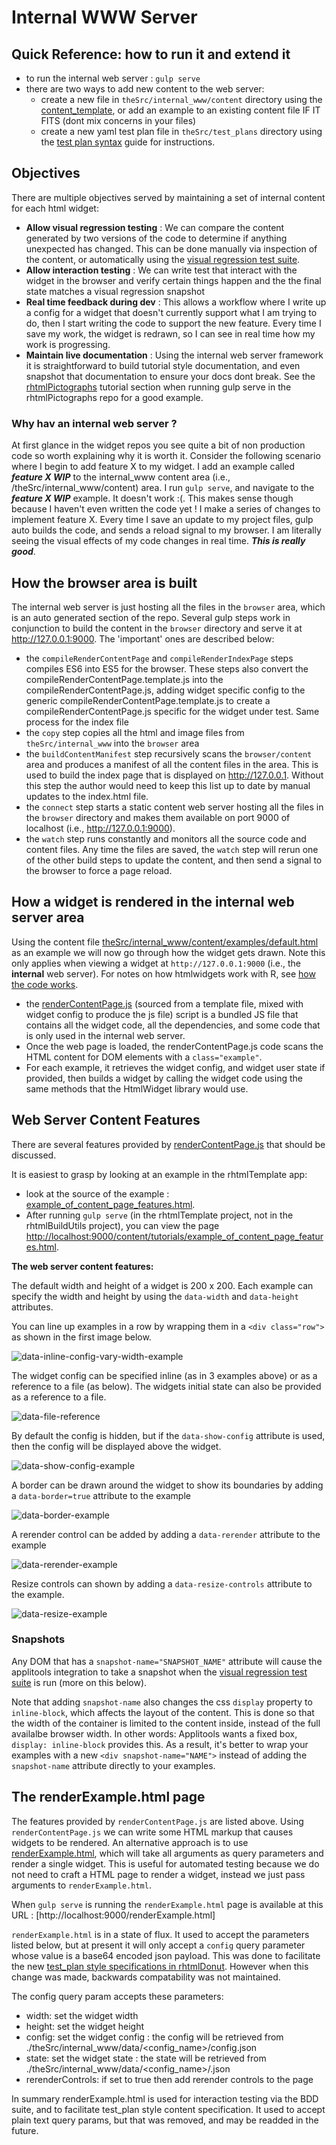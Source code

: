 # Internal WWW Server

## Quick Reference: how to run it and extend it 

* to run the internal web server : `gulp serve`
* there are two ways to add new content to the web server:
     * create a new file in `theSrc/internal_www/content` directory using the [content_template](https://github.com/Displayr/rhtmlTemplate/blob/master/theSrc/internal_www/content/content_template.html), or add an example to an existing content file IF IT FITS (dont mix concerns in your files)
     * create a new yaml test plan file in `theSrc/test_plans` directory using the [test plan syntax](./test_plan_syntax.md) guide for instructions.

## Objectives

There are multiple objectives served by maintaining a set of internal content for each html widget:

* **Allow visual regression testing** : We can compare the content generated by two versions of the code to determine if anything unexpected has changed. This can be done manually via inspection of the content, or automatically using the [visual regression test suite](./visual_regression_testing.md).
* **Allow interaction testing** : We can write test that interact with the widget in the browser and verify certain things happen and the the final state matches a visual regression snapshot  
* **Real time feedback during dev** : This allows a workflow where I write up a config for a widget that doesn't currently support what I am trying to do, then I start writing the code to support the new feature. Every time I save my work, the widget is redrawn, so I can see in real time how my work is progressing.
* **Maintain live documentation** : Using the internal web server framework it is straightforward to build tutorial style documentation, and even snapshot that documentation to ensure your docs dont break. See the [rhtmlPictographs](https://github.com/Displayr/rhtmlPictographs) tutorial section when running gulp serve in the rhtmlPictographs repo for a good example.

### Why hav an internal web server ?

At first glance in the widget repos you see quite a bit of non production code so worth explaining why it is worth it. Consider the following scenario where I begin to add feature X to my widget. I add an example called _**feature X WIP**_ to the internal_www content area (i.e., /theSrc/internal_www/content) area. I run `gulp serve`, and navigate to the _**feature X WIP**_ example. It doesn't work :(. This makes sense though because I haven't even written the code yet ! I make a series of changes to implement feature X. Every time I save an update to my project files, gulp auto builds the code, and sends a reload signal to my browser. I am literally seeing the visual effects of my code changes in real time. _**This is really good**_.
 
## How the browser area is built

The internal web server is just hosting all the files in the `browser` area, which is an auto generated section of the repo. Several gulp steps work in conjunction to build the content in the `browser` directory and serve it at http://127.0.0.1:9000. The 'important' ones are described below:
 
* the `compileRenderContentPage` and `compileRenderIndexPage` steps compiles ES6 into ES5 for the browser. These steps also convert the compileRenderContentPage.template.js into the compileRenderContentPage.js, adding widget specific config to the generic compileRenderContentPage.template.js to create a compileRenderContentPage.js specific for the widget under test. Same process for the index file
* the `copy` step copies all the html and image files from `theSrc/internal_www` into the `browser` area
* the `buildContentManifest` step recursively scans the `browser/content` area and produces a manifest of all the content files in the area. This is used to build the index page that is displayed on http://127.0.0.1. Without this step the author would need to keep this list up to date by manual updates to the index.html file.
* the `connect` step starts a static content web server hosting all the files in the `browser` directory and makes them available on port 9000 of localhost (i.e., http://127.0.0.1:9000).
* the `watch` step runs constantly and monitors all the source code and content files. Any time the files are saved, the `watch` step will rerun one of the other build steps to update the content, and then send a signal to the browser to force a page reload.
 
## How a widget is rendered in the internal web server area

Using the content file [theSrc/internal_www/content/examples/default.html](https://github.com/Displayr/rhtmlTemplate/blob/master/theSrc/internal_www/content/examples/default.html) as an example we will now go through how the widget gets drawn. Note this only applies when viewing a widget at `http://127.0.0.1:9000` (i.e., the **internal** web server). For notes on how htmlwidgets work with R, see [how the code works](https://github.com/Displayr/rhtmlTemplate/blob/master/docs/how_the_code_works.md). 

* the [renderContentPage.js](/src/build/templates/renderContentPage.template.js) (sourced from a template file, mixed with widget config to produce the js file) script is a bundled JS file that contains all the widget code, all the dependencies, and some code that is only used in the internal web server.
* Once the web page is loaded, the renderContentPage.js code scans the HTML content for DOM elements with a `class="example"`. 
* For each example, it retrieves the widget config, and widget user state if provided, then builds a widget by calling the widget code using the same methods that the HtmlWidget library would use.

## Web Server Content Features

There are several features provided by [renderContentPage.js](/src/build/templates/renderContentPage.template.js) that should be discussed.

It is easiest to grasp by looking at an example in the rhtmlTemplate app:
 
* look at the source of the example : [example_of_content_page_features.html](https://github.com/Displayr/rhtmlTemplate/blob/master/theSrc/internal_www/content/tutorials/example_of_content_page_features.html). 
* After running `gulp serve` (in the rhtmlTemplate project, not in the rhtmlBuildUtils project), you can view the page [http://localhost:9000/content/tutorials/example_of_content_page_features.html](http://localhost:9000/content/tutorials/example_of_content_page_features.html).
 
**The web server content features:** 

The default width and height of a widget is 200 x 200. Each example can specify the width and height by using the `data-width` and `data-height` attributes.

You can line up examples in a row by wrapping them in a `<div class="row">` as shown in the first image below.

![data-inline-config-vary-width-example][vary-size-inline-config]


The widget config can be specified inline (as in 3 examples above) or as a reference to a file (as below). The widgets initial  state can also be provided as a reference to a file.

![data-file-reference][file-reference]


By default the config is hidden, but if the `data-show-config` attribute is used, then the config will be displayed above the widget. 

![data-show-config-example][show-config]


A border can be drawn around the widget to show its boundaries by adding a `data-border=true` attribute to the example

![data-border-example][data-border-example]


A rerender control can be added by adding a `data-rerender` attribute to the example  

![data-rerender-example][data-rerender-example]


Resize controls can shown by adding a `data-resize-controls` attribute to the example.  

![data-resize-example][data-resize-example]

### Snapshots

Any DOM that has a `snapshot-name="SNAPSHOT_NAME"` attribute will cause the applitools integration to take a snapshot when the [visual regression test suite](./visual_regression_testing.md) is run (more on this below).

Note that adding `snapshot-name` also changes the css `display` property to `inline-block`, which affects the layout of the content. This is done so that the width of the container is limited to the content inside, instead of the full availalbe browser width. In other words: Applitools wants a fixed box, `display: inline-block` provides this. As a result, it's better to wrap your examples with a new `<div snapshot-name="NAME">` instead of adding the `snapshot-name` attribute directly to your examples.

[vary-size-inline-config]: /docs/resources/data-inline-config-vary-width-example.png
[file-reference]: /docs/resources/data-file-reference.png
[show-config]: /docs/resources/data-show-config-example.png
[data-border-example]: /docs/resources/data-border-example.png
[data-rerender-example]: /docs/resources/data-rerender-example.png
[data-resize-example]: /docs/resources/data-resize-example.png

## The renderExample.html page

The features provided by `renderContentPage.js` are listed above. Using `renderContentPage.js` we can write some HTML markup that causes widgets to be rendered. An alternative approach is to use [renderExample.html](../build/templates/renderExample.template.html), which will take all arguments as query parameters and render a single widget. This is useful for automated testing because we do not need to craft a HTML page to render a widget, instead we just pass arguments to `renderExample.html`.

When `gulp serve` is running the `renderExample.html` page is available at this URL : [http://localhost:9000/renderExample.html]

`renderExample.html` is in a state of flux. It used to accept the parameters listed below, but at present it will only accept a `config` query parameter whose value is a base64 encoded json payload. This was done to facilitate the new [test_plan style specifications in rhtmlDonut](https://github.com/Displayr/rhtmlDonut/tree/master/theSrc/test_plans). However when this change was made, backwards compatability was not maintained.

The config query param accepts these parameters:

* width: set the widget width
* height: set the widget height
* config: set the widget config : the config will be retrieved from ./theSrc/internal_www/data/<config_name>/config.json
* state: set the widget state : the state will be retrieved from ./theSrc/internal_www/data/<config_name>/<state>.json
* rerenderControls: if set to true then add rerender controls to the page
 
 In summary renderExample.html is used for interaction testing via the BDD suite, and to facilitate test_plan style content specification. It used to accept plain text query params, but that was removed, and may be readded in the future.

